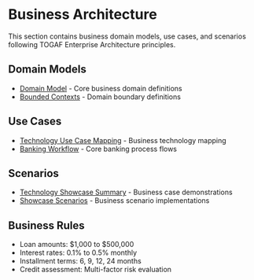 # Business Architecture

This section contains business domain models, use cases, and scenarios following TOGAF Enterprise Architecture principles.

## Domain Models
- [Domain Model](domain-models/domain-model.puml) - Core business domain definitions
- [Bounded Contexts](domain-models/bounded-contexts.puml) - Domain boundary definitions

## Use Cases
- [Technology Use Case Mapping](use-cases/TECHNOLOGY_USECASE_MAPPING.md) - Business technology mapping
- [Banking Workflow](use-cases/banking-workflow.puml) - Core banking process flows

## Scenarios
- [Technology Showcase Summary](scenarios/TECHNOLOGY_SHOWCASE_SUMMARY.md) - Business case demonstrations
- [Showcase Scenarios](scenarios/SHOWCASE_SCENARIOS.md) - Business scenario implementations

## Business Rules
- Loan amounts: $1,000 to $500,000
- Interest rates: 0.1% to 0.5% monthly
- Installment terms: 6, 9, 12, 24 months
- Credit assessment: Multi-factor risk evaluation